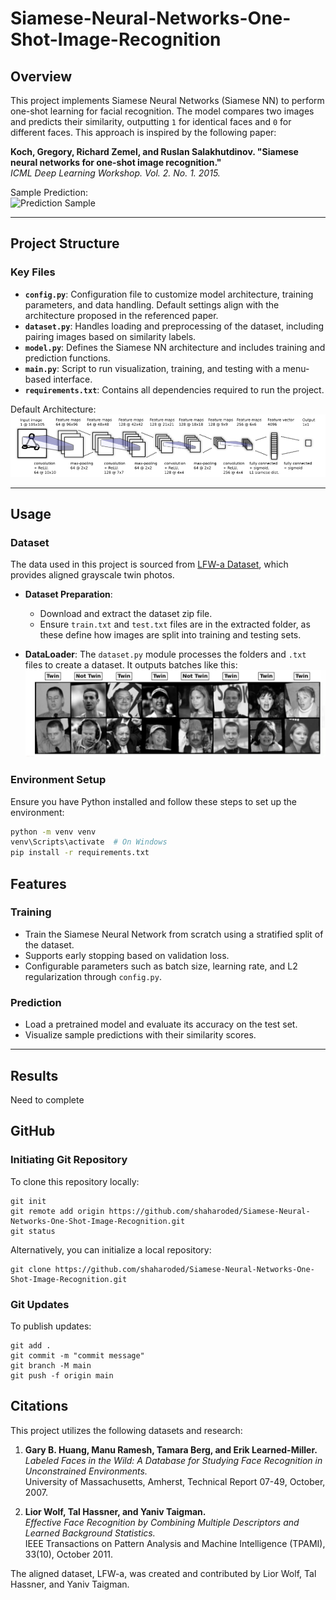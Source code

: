 # Siamese-Neural-Networks-One-Shot-Image-Recognition

## Overview
This project implements Siamese Neural Networks (Siamese NN) to perform one-shot learning for facial recognition. The model compares two images and predicts their similarity, outputting `1` for identical faces and `0` for different faces. This approach is inspired by the following paper:

**Koch, Gregory, Richard Zemel, and Ruslan Salakhutdinov. "Siamese neural networks for one-shot image recognition."**  
_ICML Deep Learning Workshop. Vol. 2. No. 1. 2015._

Sample Prediction:  
![Prediction Sample](Images/prediction_sample.png)

---

## Project Structure

### Key Files
- **`config.py`**: Configuration file to customize model architecture, training parameters, and data handling. Default settings align with the architecture proposed in the referenced paper.
- **`dataset.py`**: Handles loading and preprocessing of the dataset, including pairing images based on similarity labels.
- **`model.py`**: Defines the Siamese NN architecture and includes training and prediction functions.
- **`main.py`**: Script to run visualization, training, and testing with a menu-based interface.
- **`requirements.txt`**: Contains all dependencies required to run the project.

Default Architecture:  
![Base Model Architecture](Images/base_architecture.png)

---

## Usage

### Dataset
The data used in this project is sourced from [LFW-a Dataset](https://talhassner.github.io/home/projects/lfwa/index.html), which provides aligned grayscale twin photos.  

- **Dataset Preparation**:
  - Download and extract the dataset zip file.
  - Ensure `train.txt` and `test.txt` files are in the extracted folder, as these define how images are split into training and testing sets.
  
- **DataLoader**:
  The `dataset.py` module processes the folders and `.txt` files to create a dataset. It outputs batches like this:  
  ![Batch Sample](Images/batch_sample.png)

### Environment Setup
Ensure you have Python installed and follow these steps to set up the environment:

```bash
python -m venv venv
venv\Scripts\activate  # On Windows
pip install -r requirements.txt
```

## Features
### Training
- Train the Siamese Neural Network from scratch using a stratified split of the dataset.
- Supports early stopping based on validation loss.
- Configurable parameters such as batch size, learning rate, and L2 regularization through `config.py`.

### Prediction
- Load a pretrained model and evaluate its accuracy on the test set.
- Visualize sample predictions with their similarity scores.

---

## Results

Need to complete


## GitHub
### Initiating Git Repository
To clone this repository locally:
```
git init
git remote add origin https://github.com/shaharoded/Siamese-Neural-Networks-One-Shot-Image-Recognition.git
git status
```
Alternatively, you can initialize a local repository:
```
git clone https://github.com/shaharoded/Siamese-Neural-Networks-One-Shot-Image-Recognition.git
```

### Git Updates
To publish updates:
```
git add .
git commit -m "commit message"
git branch -M main
git push -f origin main
```

## Citations

This project utilizes the following datasets and research:

1. **Gary B. Huang, Manu Ramesh, Tamara Berg, and Erik Learned-Miller.**  
   *Labeled Faces in the Wild: A Database for Studying Face Recognition in Unconstrained Environments.*  
   University of Massachusetts, Amherst, Technical Report 07-49, October, 2007.

2. **Lior Wolf, Tal Hassner, and Yaniv Taigman.**  
   *Effective Face Recognition by Combining Multiple Descriptors and Learned Background Statistics.*  
   IEEE Transactions on Pattern Analysis and Machine Intelligence (TPAMI), 33(10), October 2011.

The aligned dataset, LFW-a, was created and contributed by Lior Wolf, Tal Hassner, and Yaniv Taigman.

